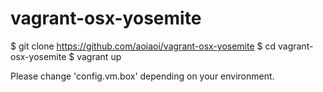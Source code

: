 # vagrant-osx-yosemite

$ git clone https://github.com/aoiaoi/vagrant-osx-yosemite
$ cd vagrant-osx-yosemite
$ vagrant up

Please change 'config.vm.box' depending on your environment.
